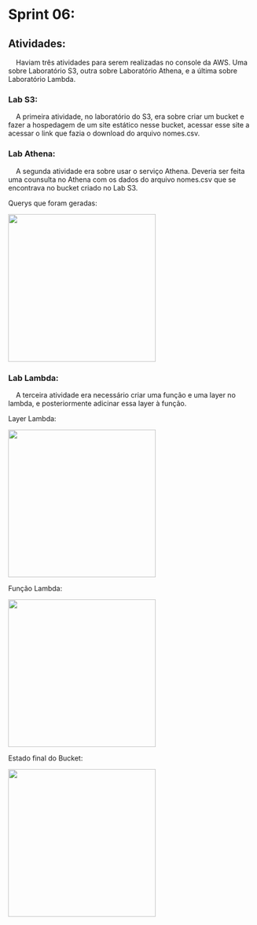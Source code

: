 # Sprint 06:
## Atividades:
&nbsp;&nbsp;&nbsp; Haviam três atividades para serem realizadas no console da AWS. Uma sobre Laboratório S3, outra sobre Laboratório Athena, e a última sobre Laboratório Lambda.
### Lab S3:
&nbsp;&nbsp;&nbsp; A  primeira atividade, no laboratório do S3, era sobre criar um bucket e fazer a hospedagem de um site estático nesse bucket, acessar esse site a acessar o link que fazia o download do arquivo nomes.csv. 

### Lab Athena:
&nbsp;&nbsp;&nbsp; A segunda atividade era sobre usar o serviço Athena. Deveria ser feita uma counsulta no Athena com os dados do arquivo nomes.csv que se encontrava no bucket criado no Lab S3.<p>
Querys que foram geradas:<p>
<img src=../imgs/resultado_querys.png width=300> 
### Lab Lambda:
&nbsp;&nbsp;&nbsp; A terceira atividade era necessário criar uma função e uma layer no lambda, e posteriormente adicinar essa layer à função. <p>
Layer Lambda:<p>
<img src=../imgs/camadas.png width=300> <p>

Função Lambda:<p>
<img src=../imgs/funcao_lambda.png width=300> <p>

Estado final do Bucket: <p>
<img src=../imgs/estado_final_bucket.png width=300> 